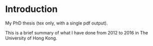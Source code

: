 # Introduction
My PhD thesis (tex only, with a single pdf output). <br/>

This is a brief summary of what I have done from 2012 to 2016 in The University of Hong Kong.
